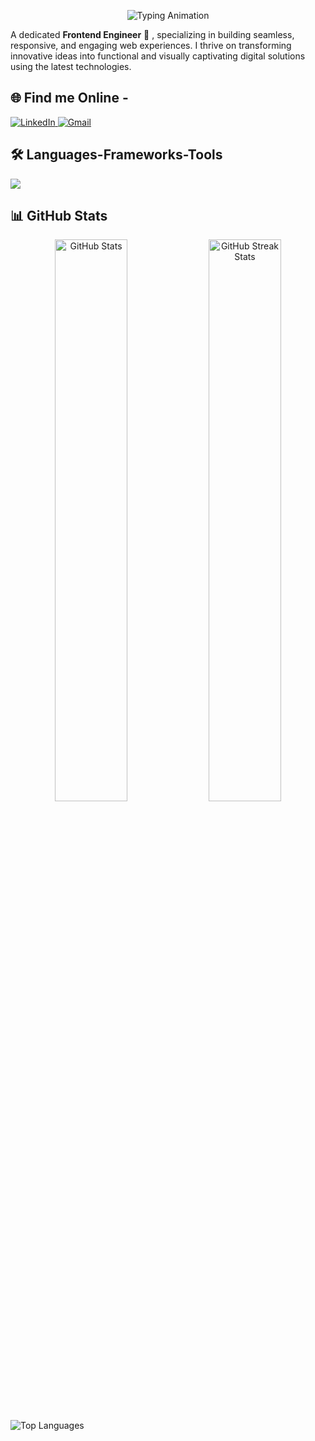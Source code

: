 <p align="center">
  <img src="https://readme-typing-svg.herokuapp.com?font=Poppins&weight=500&size=35&duration=2000&pause=1000&color=000000&center=true&vCenter=true&width=600&lines=👋+Hi+There!;I'm+Abhishek+Patel+💻" alt="Typing Animation" />
</p>

A dedicated **Frontend Engineer** 🚀 , specializing in building seamless, responsive, and engaging web experiences. I thrive on transforming innovative ideas into functional and visually captivating digital solutions using the latest technologies.  

## 🌐 Find me Online -  
<p align="left">
  <a href="https://linkedin.com/in/abhishek-patel18">
    <img src="https://img.shields.io/badge/LinkedIn-%230077B5.svg?style=for-the-badge&logo=linkedin&logoColor=white" alt="LinkedIn">
  </a>
  <a href="mailto:patelabhishek1811@gmail.com">
    <img src="https://img.shields.io/badge/Gmail-333333?style=for-the-badge&logo=gmail&logoColor=white" alt="Gmail">
  </a>
</p>

## 🛠️ Languages-Frameworks-Tools  
<div align="left">
  <a href="https://skillicons.dev">
    <img src="https://skillicons.dev/icons?i=html,css,javascript,react,next,tailwind,figma" />
  </a>
</div>

## 📊 GitHub Stats  

<div align="center">
  <img src="https://github-readme-stats.vercel.app/api?username=AbhishekPatel1811&theme=default&hide_border=true&include_all_commits=false&count_private=false" alt="GitHub Stats" width="48%"/>
  <img src="https://github-readme-streak-stats.herokuapp.com/?user=AbhishekPatel1811&theme=default&hide_border=true" alt="GitHub Streak Stats" width="48%"/>
</div>
<br/>
<img src="https://github-readme-stats.vercel.app/api/top-langs/?username=AbhishekPatel1811&theme=default&hide_border=true&include_all_commits=false&count_private=false&layout=compact" alt="Top Languages" />

